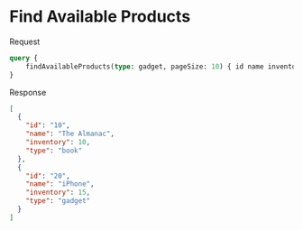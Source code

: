 # Find Available Products

Request

```graphql
query {
    findAvailableProducts(type: gadget, pageSize: 10) { id name inventory type }
}
```
Response

```json
[
  {
    "id": "10",
    "name": "The Almanac",
    "inventory": 10,
    "type": "book"
  },
  {
    "id": "20",
    "name": "iPhone",
    "inventory": 15,
    "type": "gadget"
  }
]
```
